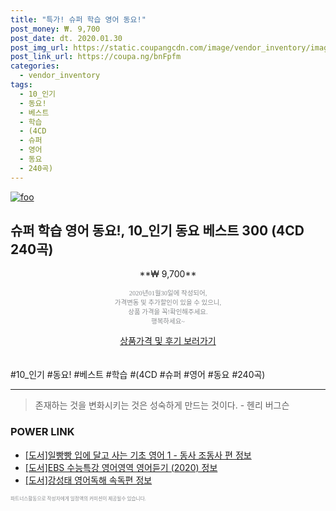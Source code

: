 ```yaml
--- 
title: "특가! 슈퍼 학습 영어 동요!" 
post_money: ₩. 9,700 
post_date: dt. 2020.01.30 
post_img_url: https://static.coupangcdn.com/image/vendor_inventory/images/2016/10/19/18/7/8e605882-923d-4e6a-a01c-0a0e909e19e6.jpg 
post_link_url: https://coupa.ng/bnFpfm 
categories: 
  - vendor_inventory 
tags: 
  - 10_인기 
  - 동요! 
  - 베스트 
  - 학습 
  - (4CD 
  - 슈퍼 
  - 영어 
  - 동요 
  - 240곡) 
--- 
```

[![foo](https://static.coupangcdn.com/image/vendor_inventory/images/2016/10/19/18/7/8e605882-923d-4e6a-a01c-0a0e909e19e6.jpg)](https://coupa.ng/bnFpfm) 

## 슈퍼 학습 영어 동요!, 10_인기 동요 베스트 300 (4CD 240곡) 
<p style="text-align: center;">**₩ 9,700**</p> 
<p style="text-align: center;"><span style="color: #898c8f; font-family: Georgia,Times,serif; font-size: 0.75em;">2020년01월30일에 작성되어, <br>가격변동 및 추가할인이 있을 수 있으니,<br> 상품 가격을 꼭!확인해주세요.<br>행복하세요~</span> 
</p>	 
<div markdown="0" style="text-align: center;"><a href="https://coupa.ng/bnFpfm" class="btn btn--success">상품가격 및 후기 보러가기</a></div> 
<br><br> 
  #10_인기 #동요! #베스트 #학습 #(4CD #슈퍼 #영어 #동요 #240곡) 
<hr> 

> 존재하는 것을 변화시키는 것은 성숙하게 만드는 것이다. - 헨리 버그슨 


### POWER LINK

* <a href="https://blog.naver.com/santokki14/221765554533" target="_blank">[도서]일빵빵 입에 달고 사는 기초 영어 1 - 동사 조동사 편 정보</a>
* <a href="https://blog.naver.com/santokki14/221770150225" target="_blank">[도서]EBS 수능특강 영어영역 영어듣기 (2020) 정보</a>
* <a href="https://blog.naver.com/sakai111/221760592352" target="_blank">[도서]강성태 영어독해 속독편 정보</a>

<span style="color: #898c8f; font-family: Georgia,Times,serif; font-size: 0.55em;">파트너스활동으로 작성자에게 일정액의 커미션이 제공될수 있습니다.</span> 
